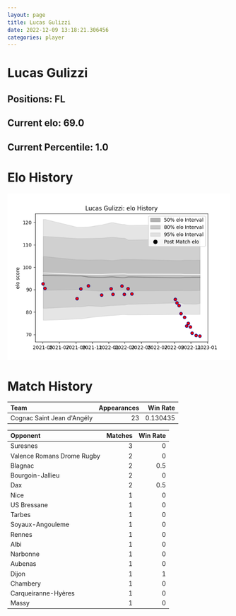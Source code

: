 ```yaml
---  
layout: page  
title: Lucas Gulizzi  
date: 2022-12-09 13:18:21.306456  
categories: player  
---
```

# Lucas Gulizzi

## Positions: FL

## Current elo: 69.0

## Current Percentile: 1.0

# Elo History


![elo history](history_LucasGulizzi.png)
# Match History


| Team                       |   Appearances |   Win Rate |
|:---------------------------|--------------:|-----------:|
| Cognac Saint Jean d'Angély |            23 |   0.130435 |

| Opponent                   |   Matches |   Win Rate |
|:---------------------------|----------:|-----------:|
| Suresnes                   |         3 |        0   |
| Valence Romans Drome Rugby |         2 |        0   |
| Blagnac                    |         2 |        0.5 |
| Bourgoin-Jallieu           |         2 |        0   |
| Dax                        |         2 |        0.5 |
| Nice                       |         1 |        0   |
| US Bressane                |         1 |        0   |
| Tarbes                     |         1 |        0   |
| Soyaux-Angouleme           |         1 |        0   |
| Rennes                     |         1 |        0   |
| Albi                       |         1 |        0   |
| Narbonne                   |         1 |        0   |
| Aubenas                    |         1 |        0   |
| Dijon                      |         1 |        1   |
| Chambery                   |         1 |        0   |
| Carqueiranne-Hyères        |         1 |        0   |
| Massy                      |         1 |        0   |